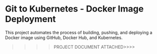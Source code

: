 # Git to Kubernetes - Docker Image Deployment
This project automates the process of building, pushing, and deploying a Docker image using GitHub, Docker Hub, and Kubernetes.
>>>>PROJECT DOCUMENT ATTACHED>>>>
